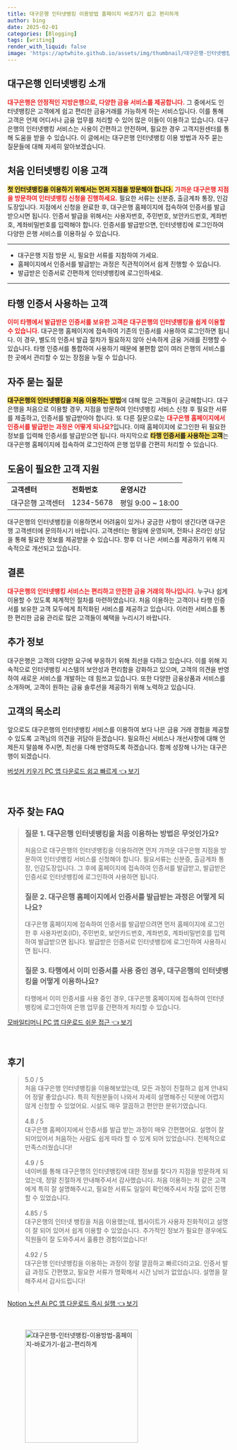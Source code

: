 ```yaml
---
title: 대구은행 인터넷뱅킹 이용방법 홈페이지 바로가기 쉽고 편리하게
author: bing
date: 2025-02-01
categories: [Blogging]
tags: [writing]
render_with_liquid: false
image: 'https://aptwhite.github.io/assets/img/thumbnail/대구은행-인터넷뱅킹-이용방법-홈페이지-바로가기-쉽고-편리하게.webp'
---
```



<h2 id='대구은행_인터넷뱅킹_소개'>대구은행 인터넷뱅킹 소개</h2>

<p><b><span style="color: #ee2323;">대구은행은 안정적인 지방은행으로, 다양한 금융 서비스를 제공합니다.</span></b> 그 중에서도 인터넷뱅킹은 고객에게 쉽고 편리한 금융거래를 가능하게 하는 서비스입니다. 이를 통해 고객은 언제 어디서나 금융 업무를 처리할 수 있어 많은 이들이 이용하고 있습니다. 대구은행의 인터넷뱅킹 서비스는 사용이 간편하고 안전하며, 필요한 경우 고객지원센터를 통해 도움을 받을 수 있습니다. 이 글에서는 대구은행 인터넷뱅킹 이용 방법과 자주 묻는 질문들에 대해 자세히 알아보겠습니다.</p>

<h2 id='처음_인터넷뱅킹_이용_고객'>처음 인터넷뱅킹 이용 고객</h2>

<p><b><span style="background-color: #ffe066;">첫 인터넷뱅킹을 이용하기 위해서는 먼저 지점을 방문해야 합니다.</span></b> <b><span style="color: #ee2323;">가까운 대구은행 지점을 방문하여 인터넷뱅킹 신청을 진행하세요.</span></b> 필요한 서류는 신분증, 출금계좌 통장, 인감도장입니다. 지점에서 신청을 완료한 후, 대구은행 홈페이지에 접속하여 인증서를 발급받으시면 됩니다. 인증서 발급을 위해서는 사용자번호, 주민번호, 보안카드번호, 계좌번호, 계좌비밀번호를 입력해야 합니다. 인증서를 발급받으면, 인터넷뱅킹에 로그인하여 다양한 은행 서비스를 이용하실 수 있습니다.</p>

<hr />

<ul>
    <li>대구은행 지점 방문 시, 필요한 서류를 지참하여 가세요.</li>
    <li>홈페이지에서 인증서를 발급받는 과정은 직관적이어서 쉽게 진행할 수 있습니다.</li>
    <li>발급받은 인증서로 간편하게 인터넷뱅킹에 로그인하세요.</li>
</ul>

<hr />

<h2 id='타행_인증서_사용고객'>타행 인증서 사용하는 고객</h2>

<p><b><span style="color: #ee2323;">이미 타행에서 발급받은 인증서를 보유한 고객은 대구은행의 인터넷뱅킹을 쉽게 이용할 수 있습니다.</span></b> 대구은행 홈페이지에 접속하여 기존의 인증서를 사용하여 로그인하면 됩니다. 이 경우, 별도의 인증서 발급 절차가 필요하지 않아 신속하게 금융 거래를 진행할 수 있습니다. 타행 인증서를 통합하여 사용하기 때문에 불편함 없이 여러 은행의 서비스를 한 곳에서 관리할 수 있는 장점을 누릴 수 있습니다.</p>

<h2 id='자주_묻는_질문'>자주 묻는 질문</h2>

<p><b><span style="background-color: #ffe066;">대구은행의 인터넷뱅킹을 처음 이용하는 방법</span></b>에 대해 많은 고객들이 궁금해합니다. 대구은행을 처음으로 이용할 경우, 지점을 방문하여 인터넷뱅킹 서비스 신청 후 필요한 서류를 제출하고, 인증서를 발급받아야 합니다. 또 다른 질문으로는 <b><span style="color: #ee2323;">대구은행 홈페이지에서 인증서를 발급받는 과정은 어떻게 되나요?</span></b>입니다. 이때 홈페이지에 로그인한 뒤 필요한 정보를 입력해 인증서를 발급받으면 됩니다.  마지막으로 <b><span style="background-color: #ffe066;">타행 인증서를 사용하는 고객</span></b>는 대구은행 홈페이지에 접속하여 로그인하여 은행 업무를 간편히 처리할 수 있습니다.</p>

<h2 id='도움이_필요한_고객_지원'>도움이 필요한 고객 지원</h2>

<table>
    <tr>
        <td><b>고객센터</b></td>
        <td><b>전화번호</b></td>
        <td><b>운영시간</b></td>
    </tr>
    <tr>
        <td>대구은행 고객센터</td>
        <td>1234-5678</td>
        <td>평일 9:00 ~ 18:00</td>
    </tr>
</table>

<p>대구은행의 인터넷뱅킹을 이용하면서 어려움이 있거나 궁금한 사항이 생긴다면 대구은행 고객센터에 문의하시기 바랍니다. 고객센터는 평일에 운영되며, 전화나 온라인 상담을 통해 필요한 정보를 제공받을 수 있습니다. 향후 더 나은 서비스를 제공하기 위해 지속적으로 개선되고 있습니다.</p>

<h2 id='결론'>결론</h2>

<p><b><span style="color: #ee2323;">대구은행의 인터넷뱅킹 서비스는 편리하고 안전한 금융 거래의 하나입니다.</span></b> 누구나 쉽게 이용할 수 있도록 체계적인 절차를 마련하였습니다. 처음 이용하는 고객이나 타행 인증서를 보유한 고객 모두에게 최적화된 서비스를 제공하고 있습니다. 이러한 서비스를 통한 편리한 금융 관리로 많은 고객들이 혜택을 누리시기 바랍니다.</p>

<h2 id='추가_정보'>추가 정보</h2>

<p>대구은행은 고객의 다양한 요구에 부응하기 위해 최선을 다하고 있습니다. 이를 위해 지속적으로 인터넷뱅킹 시스템의 보안성과 편리함을 강화하고 있으며, 고객의 의견을 반영하여 새로운 서비스를 개발하는 데 힘쓰고 있습니다. 또한 다양한 금융상품과 서비스를 소개하며, 고객이 원하는 금융 솔루션을 제공하기 위해 노력하고 있습니다.</p>

<h2 id='고객의_목소리'>고객의 목소리</h2>

<p>앞으로도 대구은행의 인터넷뱅킹 서비스를 이용하여 보다 나은 금융 거래 경험을 제공할 수 있도록 고객님의 의견을 귀담아 듣겠습니다. 필요하신 서비스나 개선사항에 대해 언제든지 말씀해 주시면, 최선을 다해 반영하도록 하겠습니다. 함께 성장해 나가는 대구은행이 되겠습니다.</p>


<p><a class="click-button" title="버섯커 키우기 PC 앱 다운로드 쉽고 빠르게" href="https://aptwhite.github.io/posts/%EB%B2%84%EC%84%AF%EC%BB%A4-%ED%82%A4%EC%9A%B0%EA%B8%B0-PC-%EC%95%B1-%EB%8B%A4%EC%9A%B4%EB%A1%9C%EB%93%9C-%EC%89%BD%EA%B3%A0-%EB%B9%A0%EB%A5%B4%EA%B2%8C/" rel="dofollow">버섯커 키우기 PC 앱 다운로드 쉽고 빠르게 👈 보기</a></p><br>
<h2 id='자주_찾는_FAQ'>자주 찾는 FAQ</h2>
<div itemscope="" itemtype="https://schema.org/FAQPage"> 
<blockquote> 
<div itemscope="" itemprop="mainEntity" itemtype="https://schema.org/Question"> 
<h3 itemprop="name">질문 1. 대구은행 인터넷뱅킹을 처음 이용하는 방법은 무엇인가요?</h3> 
<div itemscope="" itemprop="acceptedAnswer" itemtype="https://schema.org/Answer"> 
<span itemprop="text"> 
<p>처음으로 대구은행의 인터넷뱅킹을 이용하려면 먼저 가까운 대구은행 지점을 방문하여 인터넷뱅킹 서비스를 신청해야 합니다. 필요서류는 신분증, 출금계좌 통장, 인감도장입니다. 그 후에 홈페이지에 접속하여 인증서를 발급받고, 발급받은 인증서로 인터넷뱅킹에 로그인하여 사용하면 됩니다.</p> 
</span> 
</div> 
</div> 

<div itemscope="" itemprop="mainEntity" itemtype="https://schema.org/Question"> 
<h3 itemprop="name">질문 2. 대구은행 홈페이지에서 인증서를 발급받는 과정은 어떻게 되나요?</h3> 
<div itemscope="" itemprop="acceptedAnswer" itemtype="https://schema.org/Answer"> 
<span itemprop="text"> 
<p>대구은행 홈페이지에 접속하여 인증서를 발급받으려면 먼저 홈페이지에 로그인한 후 사용자번호(ID), 주민번호, 보안카드번호, 계좌번호, 계좌비밀번호를 입력하여 발급받으면 됩니다. 발급받은 인증서로 인터넷뱅킹에 로그인하여 사용하시면 됩니다.</p> 
</span> 
</div> 
</div> 

<div itemscope="" itemprop="mainEntity" itemtype="https://schema.org/Question"> 
<h3 itemprop="name">질문 3. 타행에서 이미 인증서를 사용 중인 경우, 대구은행의 인터넷뱅킹을 어떻게 이용하나요?</h3> 
<div itemscope="" itemprop="acceptedAnswer" itemtype="https://schema.org/Answer"> 
<span itemprop="text"> 
<p>타행에서 이미 인증서를 사용 중인 경우, 대구은행 홈페이지에 접속하여 인터넷뱅킹에 로그인하여 은행 업무를 간편하게 처리할 수 있습니다.</p> 
</span> 
</div> 
</div> 
</blockquote> 
</div>
<p><a class="click-button" title="모바일티머니 PC 앱 다운로드 쉬운 접근" href="https://aptwhite.github.io/posts/%EB%AA%A8%EB%B0%94%EC%9D%BC%ED%8B%B0%EB%A8%B8%EB%8B%88-PC-%EC%95%B1-%EB%8B%A4%EC%9A%B4%EB%A1%9C%EB%93%9C-%EC%89%AC%EC%9A%B4-%EC%A0%91%EA%B7%BC/" rel="dofollow">모바일티머니 PC 앱 다운로드 쉬운 접근 👈 보기</a></p><br>
<h2 id='후기'>후기</h2>
<div itemscope itemtype="https://schema.org/Product">
  <blockquote>
  <div itemprop="review" itemscope itemtype="https://schema.org/Review">
      <div itemprop="reviewRating" itemscope itemtype="https://schema.org/Rating"> <span itemprop="ratingValue">5.0</span> / <span itemprop="bestRating">5</span> </div>
      <span itemprop="reviewBody">처음 대구은행 인터넷뱅킹을 이용해보았는데, 모든 과정이 친절하고 쉽게 안내되어 정말 좋았습니다. 특히 직원분들이 나와서 자세히 설명해주신 덕분에 어렵지 않게 신청할 수 있었어요. 시설도 매우 깔끔하고 편안한 분위기였습니다.</span>
  </div>
  <br>
  <div itemprop="review" itemscope itemtype="https://schema.org/Review">
      <div itemprop="reviewRating" itemscope itemtype="https://schema.org/Rating"> <span itemprop="ratingValue">4.8</span> / <span itemprop="bestRating">5</span> </div>
      <span itemprop="reviewBody">대구은행 홈페이지에서 인증서를 발급 받는 과정이 매우 간편했어요. 설명이 잘 되어있어서 처음하는 사람도 쉽게 따라 할 수 있게 되어 있었습니다. 전체적으로 만족스러웠습니다!</span>
  </div>
  <br>
  <div itemprop="review" itemscope itemtype="https://schema.org/Review">
      <div itemprop="reviewRating" itemscope itemtype="https://schema.org/Rating"> <span itemprop="ratingValue">4.9</span> / <span itemprop="bestRating">5</span> </div>
      <span itemprop="reviewBody">네이버를 통해 대구은행의 인터넷뱅킹에 대한 정보를 찾다가 지점을 방문하게 되었는데, 정말 친절하게 안내해주셔서 감사했습니다. 처음 이용하는 저 같은 고객에게 특히 잘 설명해주시고, 필요한 서류도 일일이 확인해주셔서 차질 없이 진행할 수 있었습니다.</span>
  </div>
  <br>
  <div itemprop="review" itemscope itemtype="https://schema.org/Review">
      <div itemprop="reviewRating" itemscope itemtype="https://schema.org/Rating"> <span itemprop="ratingValue">4.85</span> / <span itemprop="bestRating">5</span> </div>
      <span itemprop="reviewBody">대구은행의 인터넷 뱅킹을 처음 이용했는데, 웹사이트가 사용자 친화적이고 설명이 잘 되어 있어서 쉽게 이용할 수 있었습니다. 추가적인 정보가 필요한 경우에도 직원들이 잘 도와주셔서 훌륭한 경험이었습니다!</span>
  </div>
  <br>
  <div itemprop="review" itemscope itemtype="https://schema.org/Review">
      <div itemprop="reviewRating" itemscope itemtype="https://schema.org/Rating"> <span itemprop="ratingValue">4.92</span> / <span itemprop="bestRating">5</span> </div>
      <span itemprop="reviewBody">대구은행 인터넷뱅킹을 이용하는 과정이 정말 깔끔하고 빠르더라고요. 인증서 발급 과정도 간편했고, 필요한 서류가 명확해서 시간 낭비가 없었습니다. 설명을 잘 해주셔서 감사드립니다!</span>
  </div>
  <br>
  </blockquote>
</div>
<p><a class="click-button" title="Notion 노션 Ai PC 앱 다운로드 즉시 실행" href="https://aptwhite.github.io/posts/Notion-%EB%85%B8%EC%85%98-Ai-PC-%EC%95%B1-%EB%8B%A4%EC%9A%B4%EB%A1%9C%EB%93%9C-%EC%A6%89%EC%8B%9C-%EC%8B%A4%ED%96%89/" rel="dofollow">Notion 노션 Ai PC 앱 다운로드 즉시 실행 👈 보기</a></p><br>
<figure class="image"><img src="https://aptwhite.github.io/assets/img/thumbnail/대구은행-인터넷뱅킹-이용방법-홈페이지-바로가기-쉽고-편리하게.webp" alt="대구은행-인터넷뱅킹-이용방법-홈페이지-바로가기-쉽고-편리하게" width="256" height="256"></figure>